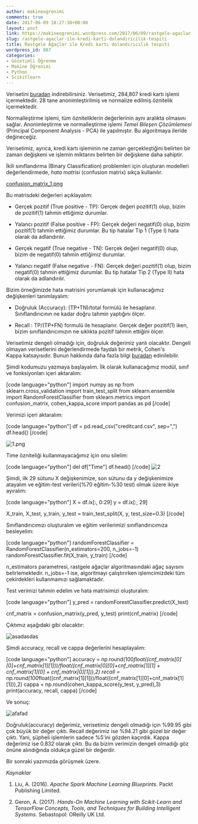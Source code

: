 ```yaml
---
author: makineogrenimi
comments: true
date: 2017-06-09 18:27:38+00:00
layout: post
link: https://makineogrenimi.wordpress.com/2017/06/09/rastgele-agaclar-ile-kredi-karti-dolandiricilik-tespiti/
slug: rastgele-agaclar-ile-kredi-karti-dolandiricilik-tespiti
title: Rastgele Ağaçlar ile Kredi kartı dolandırıcılık tespiti
wordpress_id: 887
categories:
- Gözetimli Öğrenme
- Makine Öğrenimi
- Python
- Scikitlearn
---
```


Verisetini [buradan](https://www.kaggle.com/dalpozz/creditcardfraud) indirebilirsiniz. Verisetimiz, 284,807 kredi kartı işlemi içermektedir. 28 tane anonimleştirilmiş ve normalize edilmiş öznitelik içermektedir.

Normalleştirme işlemi, tüm özniteliklerin değerlerinin aynı aralıkta olmasını sağlar. Anonimleştirme ve normalleştirme işlemi _Temel Bileşen Çözümlemesi_ (Principal Component Analysis - PCA) ile yapılmıştır. Bu algoritmaya ileride değineceğiz.

Verisetimiz, ayrıca, kredi kartı işleminin ne zaman gerçekleştiğini belirten bir zaman değişkeni ve işlemin miktarını belirten bir değişkene daha sahiptir.

İkili sınıflandırma (Binary Classification) problemleri için oluşturan modelleri değerlendirmede, _hata matrisi_ (confusion matrix) sıkça kullanılır.

[confusion_matrix_1.png](https://makineogrenimi.files.wordpress.com/2017/06/confusion_matrix_1.png)


Bu matrisdeki değerleri açıklayalım:




    
  * Gerçek pozitif (True positive - TP): Gerçek değeri pozitif(1) olup, bizim de pozitif(1) tahmin ettiğimiz durumlar.

    
  * Yalancı pozitif (False positive - FP): Gerçek değeri negatif(0) olup, bizim pozitif(1) tahmin ettiğimiz durumlar. Bu tip hatalar Tip 1 (Type I) hata olarak da adlandırılır.

    
  * Gerçek negatif (True negative - TN): Gerçek değeri negatif(0) olup, bizim de negatif(0) tahmin ettiğimiz durumlar.

    
  * Yalancı negatif (False negative - FN): Gerçek değeri pozitif(1) olup, bizim negatif(0) tahmin ettiğimiz durumlar. Bu tip hatalar Tip 2 (Type II) hata olarak da adlandırılır.



Bizim örneğimizde hata matrisini yorumlamak için kullanacağımız değişkenleri tanımlayalım:


    
  * Doğruluk (Accuracy): (TP+TN)/total formülü ile hesaplanır. Sınıflandırıcının ne kadar doğru tahmin yaptığını ölçer.

    
  * Recall : TP/(TP+FN) formulü ile hesaplanır. Gerçek değer pozitif(1) iken, bizim sınıflandırıcımızın ne sıklıkta pozitif tahmin ettiğini ölçer.



Verisetimiz dengeli olmadığı için, doğruluk değerimiz yanlı olacaktır. Dengeli olmayan verisetlerini değerlendirmede faydalı bir metrik, Cohen's Kappa katsayısıdır. Bunun hakkında daha fazla bilgi [buradan](http://www.pmean.com/definitions/kappa.htm) edinilebilir.

Şimdi kodumuzu yazmaya başlayalım. İlk olarak kullanacağımız modül, sınıf ve fonksiyonları içeri aktaralım:

[code language="python"]
import numpy as np
from sklearn.cross_validation import train_test_split
from sklearn.ensemble import RandomForestClassifier
from sklearn.metrics import confusion_matrix, cohen_kappa_score
import pandas as pd
[/code]

Verimizi içeri aktaralım:

[code language="python"]
df = pd.read_csv("creditcard.csv", sep=",")
df.head()
[/code]

![1.png](https://makineogrenimi.files.wordpress.com/2017/06/1.png)

Time özniteliği kullanmayacağımız için onu silelim:

[code language="python"]
del df["Time"]
df.head()
[/code]
![2](https://makineogrenimi.files.wordpress.com/2017/06/2.png)

Şimdi, ilk 29 sütunu X değişkenimize, son sütunu da y değişkenimize atayalım ve eğitim-test verileri(%70 eğitim-%30 test) olmak üzere ikiye ayıralım:

[code language="python"]
X = df.ix[:, 0:29]
y = df.ix[:, 29]

X_train, X_test, y_train, y_test = train_test_split(X, y, test_size=0.3)
[/code]

Sınıflandırıcımızı oluşturalım ve eğitim verilerimizi sınıflandırıcımıza besleyelim:

[code language="python"]
randomForestClassifier = RandomForestClassifier(n_estimators=200, n_jobs=-1)
randomForestClassifier.fit(X_train, y_train)
[/code]

n_estimators parametresi, rastgele ağaçlar algoritmasındaki ağaç sayısını belirlemektedir. n_jobs=-1 ise, algoritmayı çalıştırırken işlemcimizdeki tüm çekirdekleri kullanmamızı sağlamaktadır.

Test verimizi tahmin edelim ve hata matrisimizi oluşturalım:

[code language="python"]
y_pred = randomForestClassifier.predict(X_test)

cnf_matrix = confusion_matrix(y_pred, y_test)
print(cnf_matrix)
[/code]

Çıktımız aşağıdaki gibi olacaktır:

![asadasdas](https://makineogrenimi.files.wordpress.com/2017/06/asadasdas.png)

Şimdi accuracy, recall ve cappa değerlerini hesaplayalım:

[code language="python"]
accuracy = np.round(100*float((cnf_matrix[0][0]+cnf_matrix[1][1]))/float((cnf_matrix[0][0]+cnf_matrix[1][1] + cnf_matrix[1][0] + cnf_matrix[0][1])),2)
recall = np.round(100*float((cnf_matrix[1][1]))/float((cnf_matrix[1][0]+cnf_matrix[1][1])),2)
cappa = np.round(cohen_kappa_score(y_test, y_pred),3)
print(accuracy, recall, cappa)
[/code]

Ve sonuç:

![afafad](https://makineogrenimi.files.wordpress.com/2017/06/afafad.png)

Doğruluk(accuracy) değerimiz, verisetimiz dengeli olmadığı için %99.95 gibi çok büyük bir değer çıktı. Recall değerimiz ise %94.21 gibi güzel bir değer çıktı. Yani, şüpheli işlemlerin sadece %5'ini gözden kaçırdık. Kappa değerimiz ise 0.832 olarak çıktı. Bu da bizim verimizin dengeli olmadığı göz önüne alındığında oldukça güzel bir değerdir.

Bir sonraki yazımızda görüşmek üzere.

_Kaynaklar_




    
  1. Liu, A. (2016). _Apache Spark Machine Learning Blueprints_. Packt Publishing Limited.

    
  2. Geron, A. (2017). _Hands-On Machine Learning with Scikit-Learn and TensorFlow Concepts, Tools, and Techniques for Building Intelligent Systems._ Sebastopol: OReilly UK Ltd.




